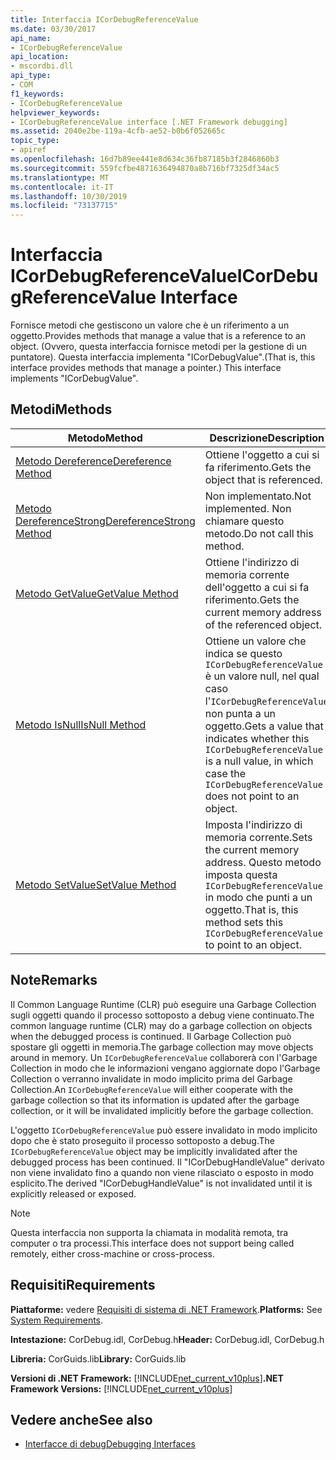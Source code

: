 ```yaml
---
title: Interfaccia ICorDebugReferenceValue
ms.date: 03/30/2017
api_name:
- ICorDebugReferenceValue
api_location:
- mscordbi.dll
api_type:
- COM
f1_keywords:
- ICorDebugReferenceValue
helpviewer_keywords:
- ICorDebugReferenceValue interface [.NET Framework debugging]
ms.assetid: 2040e2be-119a-4cfb-ae52-b0b6f052665c
topic_type:
- apiref
ms.openlocfilehash: 16d7b89ee441e8d634c36fb87185b3f2846860b3
ms.sourcegitcommit: 559fcfbe4871636494870a8b716bf7325df34ac5
ms.translationtype: MT
ms.contentlocale: it-IT
ms.lasthandoff: 10/30/2019
ms.locfileid: "73137715"
---
```

# <a name="icordebugreferencevalue-interface"></a><span data-ttu-id="5e8b6-102">Interfaccia ICorDebugReferenceValue</span><span class="sxs-lookup"><span data-stu-id="5e8b6-102">ICorDebugReferenceValue Interface</span></span>
<span data-ttu-id="5e8b6-103">Fornisce metodi che gestiscono un valore che è un riferimento a un oggetto.</span><span class="sxs-lookup"><span data-stu-id="5e8b6-103">Provides methods that manage a value that is a reference to an object.</span></span> <span data-ttu-id="5e8b6-104">(Ovvero, questa interfaccia fornisce metodi per la gestione di un puntatore). Questa interfaccia implementa "ICorDebugValue".</span><span class="sxs-lookup"><span data-stu-id="5e8b6-104">(That is, this interface provides methods that manage a pointer.) This interface implements "ICorDebugValue".</span></span>  
  
## <a name="methods"></a><span data-ttu-id="5e8b6-105">Metodi</span><span class="sxs-lookup"><span data-stu-id="5e8b6-105">Methods</span></span>  
  
|<span data-ttu-id="5e8b6-106">Metodo</span><span class="sxs-lookup"><span data-stu-id="5e8b6-106">Method</span></span>|<span data-ttu-id="5e8b6-107">Descrizione</span><span class="sxs-lookup"><span data-stu-id="5e8b6-107">Description</span></span>|  
|------------|-----------------|  
|[<span data-ttu-id="5e8b6-108">Metodo Dereference</span><span class="sxs-lookup"><span data-stu-id="5e8b6-108">Dereference Method</span></span>](../../../../docs/framework/unmanaged-api/debugging/icordebugreferencevalue-dereference-method.md)|<span data-ttu-id="5e8b6-109">Ottiene l'oggetto a cui si fa riferimento.</span><span class="sxs-lookup"><span data-stu-id="5e8b6-109">Gets the object that is referenced.</span></span>|  
|[<span data-ttu-id="5e8b6-110">Metodo DereferenceStrong</span><span class="sxs-lookup"><span data-stu-id="5e8b6-110">DereferenceStrong Method</span></span>](../../../../docs/framework/unmanaged-api/debugging/icordebugreferencevalue-dereferencestrong-method.md)|<span data-ttu-id="5e8b6-111">Non implementato.</span><span class="sxs-lookup"><span data-stu-id="5e8b6-111">Not implemented.</span></span> <span data-ttu-id="5e8b6-112">Non chiamare questo metodo.</span><span class="sxs-lookup"><span data-stu-id="5e8b6-112">Do not call this method.</span></span>|  
|[<span data-ttu-id="5e8b6-113">Metodo GetValue</span><span class="sxs-lookup"><span data-stu-id="5e8b6-113">GetValue Method</span></span>](../../../../docs/framework/unmanaged-api/debugging/icordebugreferencevalue-getvalue-method.md)|<span data-ttu-id="5e8b6-114">Ottiene l'indirizzo di memoria corrente dell'oggetto a cui si fa riferimento.</span><span class="sxs-lookup"><span data-stu-id="5e8b6-114">Gets the current memory address of the referenced object.</span></span>|  
|[<span data-ttu-id="5e8b6-115">Metodo IsNull</span><span class="sxs-lookup"><span data-stu-id="5e8b6-115">IsNull Method</span></span>](../../../../docs/framework/unmanaged-api/debugging/icordebugreferencevalue-isnull-method.md)|<span data-ttu-id="5e8b6-116">Ottiene un valore che indica se questo `ICorDebugReferenceValue` è un valore null, nel qual caso l'`ICorDebugReferenceValue` non punta a un oggetto.</span><span class="sxs-lookup"><span data-stu-id="5e8b6-116">Gets a value that indicates whether this `ICorDebugReferenceValue` is a null value, in which case the `ICorDebugReferenceValue` does not point to an object.</span></span>|  
|[<span data-ttu-id="5e8b6-117">Metodo SetValue</span><span class="sxs-lookup"><span data-stu-id="5e8b6-117">SetValue Method</span></span>](../../../../docs/framework/unmanaged-api/debugging/icordebugreferencevalue-setvalue-method.md)|<span data-ttu-id="5e8b6-118">Imposta l'indirizzo di memoria corrente.</span><span class="sxs-lookup"><span data-stu-id="5e8b6-118">Sets the current memory address.</span></span> <span data-ttu-id="5e8b6-119">Questo metodo imposta questa `ICorDebugReferenceValue` in modo che punti a un oggetto.</span><span class="sxs-lookup"><span data-stu-id="5e8b6-119">That is, this method sets this `ICorDebugReferenceValue` to point to an object.</span></span>|  
  
## <a name="remarks"></a><span data-ttu-id="5e8b6-120">Note</span><span class="sxs-lookup"><span data-stu-id="5e8b6-120">Remarks</span></span>  
 <span data-ttu-id="5e8b6-121">Il Common Language Runtime (CLR) può eseguire una Garbage Collection sugli oggetti quando il processo sottoposto a debug viene continuato.</span><span class="sxs-lookup"><span data-stu-id="5e8b6-121">The common language runtime (CLR) may do a garbage collection on objects when the debugged process is continued.</span></span> <span data-ttu-id="5e8b6-122">Il Garbage Collection può spostare gli oggetti in memoria.</span><span class="sxs-lookup"><span data-stu-id="5e8b6-122">The garbage collection may move objects around in memory.</span></span> <span data-ttu-id="5e8b6-123">Un `ICorDebugReferenceValue` collaborerà con l'Garbage Collection in modo che le informazioni vengano aggiornate dopo l'Garbage Collection o verranno invalidate in modo implicito prima del Garbage Collection.</span><span class="sxs-lookup"><span data-stu-id="5e8b6-123">An `ICorDebugReferenceValue` will either cooperate with the garbage collection so that its information is updated after the garbage collection, or it will be invalidated implicitly before the garbage collection.</span></span>  
  
 <span data-ttu-id="5e8b6-124">L'oggetto `ICorDebugReferenceValue` può essere invalidato in modo implicito dopo che è stato proseguito il processo sottoposto a debug.</span><span class="sxs-lookup"><span data-stu-id="5e8b6-124">The `ICorDebugReferenceValue` object may be implicitly invalidated after the debugged process has been continued.</span></span> <span data-ttu-id="5e8b6-125">Il "ICorDebugHandleValue" derivato non viene invalidato fino a quando non viene rilasciato o esposto in modo esplicito.</span><span class="sxs-lookup"><span data-stu-id="5e8b6-125">The derived "ICorDebugHandleValue" is not invalidated until it is explicitly released or exposed.</span></span>  
  
> [!NOTE]
> <span data-ttu-id="5e8b6-126">Questa interfaccia non supporta la chiamata in modalità remota, tra computer o tra processi.</span><span class="sxs-lookup"><span data-stu-id="5e8b6-126">This interface does not support being called remotely, either cross-machine or cross-process.</span></span>  
  
## <a name="requirements"></a><span data-ttu-id="5e8b6-127">Requisiti</span><span class="sxs-lookup"><span data-stu-id="5e8b6-127">Requirements</span></span>  
 <span data-ttu-id="5e8b6-128">**Piattaforme:** vedere [Requisiti di sistema di .NET Framework](../../../../docs/framework/get-started/system-requirements.md).</span><span class="sxs-lookup"><span data-stu-id="5e8b6-128">**Platforms:** See [System Requirements](../../../../docs/framework/get-started/system-requirements.md).</span></span>  
  
 <span data-ttu-id="5e8b6-129">**Intestazione:** CorDebug.idl, CorDebug.h</span><span class="sxs-lookup"><span data-stu-id="5e8b6-129">**Header:** CorDebug.idl, CorDebug.h</span></span>  
  
 <span data-ttu-id="5e8b6-130">**Libreria:** CorGuids.lib</span><span class="sxs-lookup"><span data-stu-id="5e8b6-130">**Library:** CorGuids.lib</span></span>  
  
 <span data-ttu-id="5e8b6-131">**Versioni di .NET Framework:** [!INCLUDE[net_current_v10plus](../../../../includes/net-current-v10plus-md.md)]</span><span class="sxs-lookup"><span data-stu-id="5e8b6-131">**.NET Framework Versions:** [!INCLUDE[net_current_v10plus](../../../../includes/net-current-v10plus-md.md)]</span></span>  
  
## <a name="see-also"></a><span data-ttu-id="5e8b6-132">Vedere anche</span><span class="sxs-lookup"><span data-stu-id="5e8b6-132">See also</span></span>

- [<span data-ttu-id="5e8b6-133">Interfacce di debug</span><span class="sxs-lookup"><span data-stu-id="5e8b6-133">Debugging Interfaces</span></span>](../../../../docs/framework/unmanaged-api/debugging/debugging-interfaces.md)
